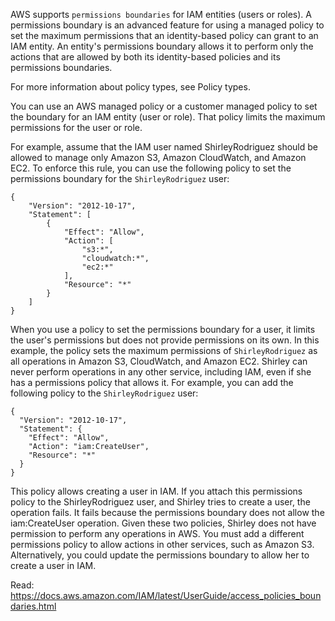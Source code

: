 AWS supports ```permissions boundaries``` for IAM entities (users or roles). A permissions boundary is an advanced feature for using a managed policy to set the maximum permissions that an identity-based policy can grant to an IAM entity. An entity's permissions boundary allows it to perform only the actions that are allowed by both its identity-based policies and its permissions boundaries.

For more information about policy types, see Policy types.

You can use an AWS managed policy or a customer managed policy to set the boundary for an IAM entity (user or role). That policy limits the maximum permissions for the user or role.

For example, assume that the IAM user named ShirleyRodriguez should be allowed to manage only Amazon S3, Amazon CloudWatch, and Amazon EC2. To enforce this rule, you can use the following policy to set the permissions boundary for the ```ShirleyRodriguez``` user:

```
{
    "Version": "2012-10-17",
    "Statement": [
        {
            "Effect": "Allow",
            "Action": [
                "s3:*",
                "cloudwatch:*",
                "ec2:*"
            ],
            "Resource": "*"
        }
    ]
}
```

When you use a policy to set the permissions boundary for a user, it limits the user's permissions but does not provide permissions on its own. In this example, the policy sets the maximum permissions of ```ShirleyRodriguez``` as all operations in Amazon S3, CloudWatch, and Amazon EC2. Shirley can never perform operations in any other service, including IAM, even if she has a permissions policy that allows it. For example, you can add the following policy to the ```ShirleyRodriguez``` user:

```
{
  "Version": "2012-10-17",
  "Statement": {
    "Effect": "Allow",
    "Action": "iam:CreateUser",
    "Resource": "*"
  }
}
```

This policy allows creating a user in IAM. If you attach this permissions policy to the ShirleyRodriguez user, and Shirley tries to create a user, the operation fails. It fails because the permissions boundary does not allow the iam:CreateUser operation. Given these two policies, Shirley does not have permission to perform any operations in AWS. You must add a different permissions policy to allow actions in other services, such as Amazon S3. Alternatively, you could update the permissions boundary to allow her to create a user in IAM.

Read: https://docs.aws.amazon.com/IAM/latest/UserGuide/access_policies_boundaries.html 
